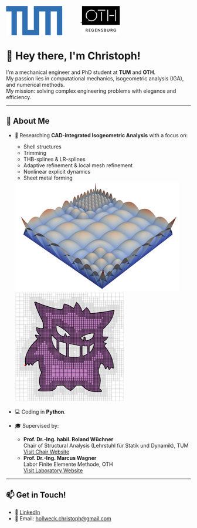 <div align="left">
  <a href="https://www.tum.de" target="_blank">
    <img src="./tum.png" alt="TUM Logo" height="80" style="vertical-align:middle; margin-right:50px;"/>
  </a>
  <a href="https://www.oth-regensburg.de" target="_blank">
    <img src="./oth.jpg" alt="OTH Regensburg Logo" height="80" style="vertical-align:middle;"/>
  </a>
</div>


# 👋 Hey there, I'm Christoph!

I'm a mechanical engineer and PhD student at **TUM** and **OTH**.  
My passion lies in computational mechanics, isogeometric analysis (IGA), and numerical methods.  
My mission: solving complex engineering problems with elegance and efficiency.

---

## 🔬 About Me

- 🧠 Researching **CAD-integrated Isogeometric Analysis** with a focus on:
  - Shell structures
  - Trimming
  - THB-splines & LR-splines
  - Adaptive refinement & local mesh refinement
  - Nonlinear explicit dynamics
  - Sheet metal forming
 
  <div align="left">
    <img src="./basis.png" alt="Basis" height="300"/>
    &nbsp;&nbsp;&nbsp;&nbsp;&nbsp;&nbsp;
    <img src="./Gengar.png" alt="Gengar" height="300"/>
  </div>

- 💻 Coding in **Python**.

- 🎓 Supervised by:
  - **Prof. Dr.-Ing. habil. Roland Wüchner**  
    Chair of Structural Analysis (Lehrstuhl für Statik und Dynamik), TUM  
    [Visit Chair Website](https://www.cee.ed.tum.de/st/startseite/)
  - **Prof. Dr.-Ing. Marcus Wagner**  
    Labor Finite Elemente Methode, OTH  
    [Visit Laboratory Website](https://maschinenbau.oth-regensburg.de/labore/fem)

---

## 📫 Get in Touch!

- 💼 [LinkedIn](https://www.linkedin.com/in/christoph-hollweck-5962ab231/)
- 📧 Email: hollweck.christoph@gmail.com

